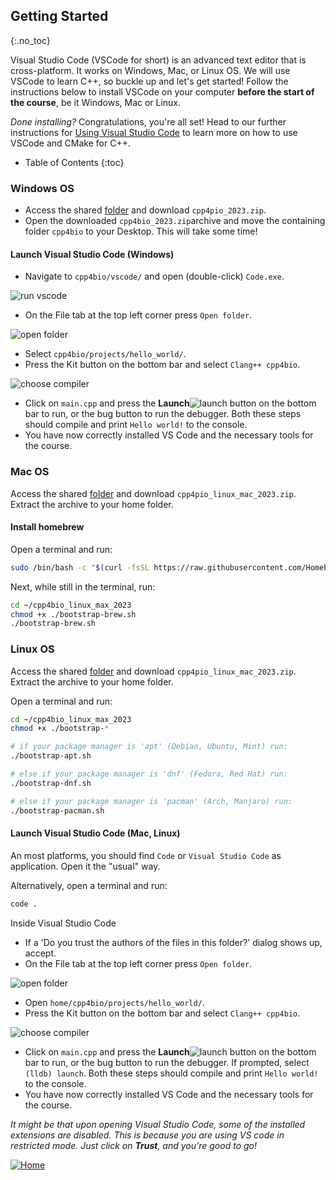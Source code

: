 ## Getting Started
{:.no_toc}

Visual Studio Code (VSCode for short) is an advanced text editor that is cross-platform. 
It works on Windows, Mac, or Linux OS.
We will use VSCode to learn C++, so buckle up and let's get started! Follow the instructions below to install VSCode on your computer **before the start of the course**, be it Windows, Mac or Linux.

*Done installing?* Congratulations, you're all set! Head to our further instructions for [Using Visual Studio Code](https://rugtres.github.io/programming4biologists/using-vs-code) to learn more on how to use VSCode and CMake for C++.

* Table of Contents
{:toc}

### Windows OS

* Access the shared [folder](https://drive.google.com/drive/folders/1D3FQNhDLFY7mzvIzMqOtc9LIBlh_yaRr?usp=share_link) and download `cpp4pio_2023.zip`.
* Open the downloaded `cpp4bio_2023.zip`archive and move the containing folder `cpp4bio` to your Desktop. This will take some time!

#### Launch Visual Studio Code (Windows)
* Navigate to `cpp4bio/vscode/` and open (double-click) `Code.exe`. 

![run vscode](img/run_vscode.png)

* On the File tab at the top left corner press `Open folder`. 

![open folder](img/open_folder.png)

* Select `cpp4bio/projects/hello_world/`.
* Press the Kit button on the bottom bar  and select `Clang++ cpp4bio`. 

![choose compiler](img/choose_compiler.png)

* Click on `main.cpp` and press the **Launch**![launch](img/launch.png) button on the bottom bar to run, or the bug button to run the debugger. Both these steps should compile and print `Hello world!` to the console.
* You have now correctly installed VS Code and the necessary tools for the course.

### Mac OS

Access the shared [folder](https://drive.google.com/drive/folders/1D3FQNhDLFY7mzvIzMqOtc9LIBlh_yaRr?usp=share_link) and download `cpp4pio_linux_mac_2023.zip`.
Extract the archive to your home folder.

#### Install homebrew

Open a terminal and run:

```bash
sudo /bin/bash -c "$(curl -fsSL https://raw.githubusercontent.com/Homebrew/install/HEAD/install.sh)"
```

Next, while still in the terminal, run:

```bash
cd ~/cpp4bio_linux_max_2023
chmod +x ./bootstrap-brew.sh
./bootstrap-brew.sh
```

### Linux OS

Access the shared [folder](https://drive.google.com/drive/folders/1D3FQNhDLFY7mzvIzMqOtc9LIBlh_yaRr?usp=share_link) and download `cpp4pio_linux_mac_2023.zip`.
Extract the archive to your home folder.

Open a terminal and run:

```bash
cd ~/cpp4bio_linux_max_2023
chmod +x ./bootstrap-*

# if your package manager is 'apt' (Debian, Ubuntu, Mint) run:
./bootstrap-apt.sh

# else if your package manager is 'dnf' (Fedora, Red Hat) run:
./bootstrap-dnf.sh

# else if your package manager is 'pacman' (Arch, Manjaro) run:
./bootstrap-pacman.sh
```
#### Launch Visual Studio Code (Mac, Linux)

An most platforms, you should find `Code` or `Visual Studio Code` as application.
Open it the "usual" way.

Alternatively, open a terminal and run:

```bash
code .
```

Inside Visual Studio Code
* If a 'Do you trust the authors of the files in this folder?' dialog shows up, accept.
* On the File tab at the top left corner press `Open folder`. 

![open folder](img/open_folder.png)

* Open `home/cpp4bio/projects/hello_world/`.
* Press the Kit button on the bottom bar  and select `Clang++ cpp4bio`. 

![choose compiler](img/choose_compiler.png)

* Click on `main.cpp` and press the **Launch**![launch](img/launch.png) button on the bottom bar to run, or the bug button to run the debugger. If prompted, select `(lldb) launch`. Both these steps should compile and print `Hello world!` to the console.
* You have now correctly installed VS Code and the necessary tools for the course.

*It might be that upon opening Visual Studio Code, some of the installed extensions are disabled. This is because you are using VS code in restricted mode. 
Just click on **Trust**, and you're good to go!*

[![Home](/img/home.jpg)](https://rugtres.github.io/programming4biologists/)
